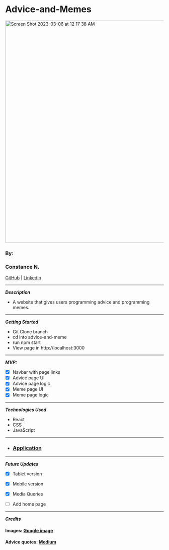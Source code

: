 # Advice-and-Memes

<img width="704" alt="Screen Shot 2023-03-06 at 12 17 38 AM" src="https://user-images.githubusercontent.com/96209952/223025615-3ffcdb65-4b56-4c28-824b-80c4a6f1fb2c.png">

### By:

### Constance N.

[GitHub](https://github.com/Constance-Nwaigwe) | [LinkedIn](https://www.linkedin.com/in/constance-nwaigwe-06b90b177)

---

**_Description_**

- A website that gives users programming advice and programming memes.

---

**_Getting Started_**
- Git Clone branch
- cd into advice-and-meme
- run npm start
- View page in http://localhost:3000

---

**_MVP:_**

- [x] Navbar with page links
- [x] Advice page UI
- [x] Advice page logic
- [x] Meme page UI
- [x] Meme page logic

---

**_Technologies Used_**

- React
- CSS
- JavaScript

---

* ### [Application](https://memesandadvice.netlify.app/)

---

**_Future Updates_**

- [x] Tablet version
- [x] Mobile version
- [x] Media Queries
- [ ] Add home page





---

**_Credits_**

#### Images: [Google image](https://google.com)
#### Advice quotes: [Medium](https://medium.com/swlh/40-tips-that-will-change-your-coding-skills-forever-bf9d6b936ccc)




